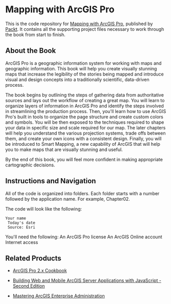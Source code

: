 # Mapping with ArcGIS Pro
This is the code repository for [Mapping with ArcGIS Pro](https://www.packtpub.com/application-development/mapping-arcgis-pro?utm_source=github&utm_medium=repository&utm_campaign=9781788298001), published by [Packt](https://www.packtpub.com/?utm_source=github). It contains all the supporting project files necessary to work through the book from start to finish.
## About the Book
ArcGIS Pro is a geographic information system for working with maps and geographic information. This book will help you create visually stunning maps that increase the legibility of the stories being mapped and introduce visual and design concepts into a traditionally scientific, data-driven process.

The book begins by outlining the steps of gathering data from authoritative sources and lays out the workflow of creating a great map. You will learn to organize layers of information in ArcGIS Pro and identify the steps involved in streamlining the production process. Then, you'll learn how to use ArcGIS Pro's built in tools to organize the page structure and create custom colors and symbols. You will be then exposed to the techniques required to shape your data in specific size and scale required for our map. The later chapters will help you understand the various projection systems, trade offs between them, and create your own icons with a consistent design. Finally, you will be introduced to Smart Mapping, a new capability of ArcGIS that will help you to make maps that are visually stunning and useful.

By the end of this book, you will feel more confident in making appropriate cartographic decisions.

## Instructions and Navigation
All of the code is organized into folders. Each folder starts with a number followed by the application name. For example, Chapter02.



The code will look like the following:
```
Your name
 Today's date
 Source: Esri 
```

You'll need the following:
An ArcGIS Pro license
An ArcGIS Online account
Internet access

## Related Products
* [ArcGIS Pro 2.x Cookbook](https://www.packtpub.com/application-development/arcgis-pro-2x-cookbook?utm_source=github&utm_medium=repository&utm_campaign=9781788299039)

* [Building Web and Mobile ArcGIS Server Applications with JavaScript - Second Edition](https://www.packtpub.com/application-development/building-web-and-mobile-arcgis-server-applications-javascript-second-edition?utm_source=github&utm_medium=repository&utm_campaign=9781787280526)

* [Mastering ArcGIS Enterprise Administration](https://www.packtpub.com/application-development/mastering-arcgis-enterprise-administration?utm_source=github&utm_medium=repository&utm_campaign=9781788297493)

